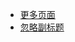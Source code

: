 * [更多页面](zh-cn/more-pages "The greatest guide in the world")
* [忽略副标题](zh-cn/sub-max-level "The greatest guide in the world")